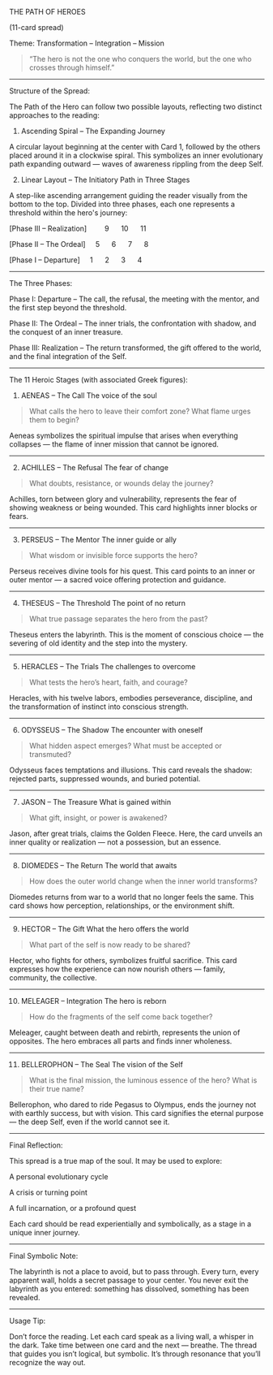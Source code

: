 THE PATH OF HEROES

(11-card spread)

Theme: Transformation – Integration – Mission

> “The hero is not the one who conquers the world, but the one who crosses through himself.”




---

Structure of the Spread:

The Path of the Hero can follow two possible layouts, reflecting two distinct approaches to the reading:

1. Ascending Spiral – The Expanding Journey

A circular layout beginning at the center with Card 1, followed by the others placed around it in a clockwise spiral.
This symbolizes an inner evolutionary path expanding outward — waves of awareness rippling from the deep Self.

2. Linear Layout – The Initiatory Path in Three Stages

A step-like ascending arrangement guiding the reader visually from the bottom to the top.
Divided into three phases, each one represents a threshold within the hero's journey:

[Phase III – Realization]
        9      10      11

[Phase II – The Ordeal]
    5      6      7      8

[Phase I – Departure]
    1      2      3      4


---

The Three Phases:

Phase I: Departure – The call, the refusal, the meeting with the mentor, and the first step beyond the threshold.

Phase II: The Ordeal – The inner trials, the confrontation with shadow, and the conquest of an inner treasure.

Phase III: Realization – The return transformed, the gift offered to the world, and the final integration of the Self.


---

The 11 Heroic Stages (with associated Greek figures):

1. AENEAS – The Call
The voice of the soul

> What calls the hero to leave their comfort zone? What flame urges them to begin?



Aeneas symbolizes the spiritual impulse that arises when everything collapses — the flame of inner mission that cannot be ignored.


---

2. ACHILLES – The Refusal
The fear of change

> What doubts, resistance, or wounds delay the journey?



Achilles, torn between glory and vulnerability, represents the fear of showing weakness or being wounded. This card highlights inner blocks or fears.


---

3. PERSEUS – The Mentor
The inner guide or ally

> What wisdom or invisible force supports the hero?



Perseus receives divine tools for his quest. This card points to an inner or outer mentor — a sacred voice offering protection and guidance.


---

4. THESEUS – The Threshold
The point of no return

> What true passage separates the hero from the past?



Theseus enters the labyrinth. This is the moment of conscious choice — the severing of old identity and the step into the mystery.


---

5. HERACLES – The Trials
The challenges to overcome

> What tests the hero’s heart, faith, and courage?



Heracles, with his twelve labors, embodies perseverance, discipline, and the transformation of instinct into conscious strength.


---

6. ODYSSEUS – The Shadow
The encounter with oneself

> What hidden aspect emerges? What must be accepted or transmuted?



Odysseus faces temptations and illusions. This card reveals the shadow: rejected parts, suppressed wounds, and buried potential.


---

7. JASON – The Treasure
What is gained within

> What gift, insight, or power is awakened?



Jason, after great trials, claims the Golden Fleece. Here, the card unveils an inner quality or realization — not a possession, but an essence.


---

8. DIOMEDES – The Return
The world that awaits

> How does the outer world change when the inner world transforms?



Diomedes returns from war to a world that no longer feels the same. This card shows how perception, relationships, or the environment shift.


---

9. HECTOR – The Gift
What the hero offers the world

> What part of the self is now ready to be shared?



Hector, who fights for others, symbolizes fruitful sacrifice. This card expresses how the experience can now nourish others — family, community, the collective.


---

10. MELEAGER – Integration
The hero is reborn

> How do the fragments of the self come back together?



Meleager, caught between death and rebirth, represents the union of opposites. The hero embraces all parts and finds inner wholeness.


---

11. BELLEROPHON – The Seal
The vision of the Self

> What is the final mission, the luminous essence of the hero? What is their true name?



Bellerophon, who dared to ride Pegasus to Olympus, ends the journey not with earthly success, but with vision. This card signifies the eternal purpose — the deep Self, even if the world cannot see it.


---

Final Reflection:

This spread is a true map of the soul. It may be used to explore:

A personal evolutionary cycle

A crisis or turning point

A full incarnation, or a profound quest


Each card should be read experientially and symbolically, as a stage in a unique inner journey.


---

Final Symbolic Note:

The labyrinth is not a place to avoid, but to pass through.
Every turn, every apparent wall, holds a secret passage to your center.
You never exit the labyrinth as you entered: something has dissolved, something has been revealed.


---

Usage Tip:

Don’t force the reading.
Let each card speak as a living wall, a whisper in the dark.
Take time between one card and the next — breathe.
The thread that guides you isn’t logical, but symbolic.
It’s through resonance that you’ll recognize the way out.
